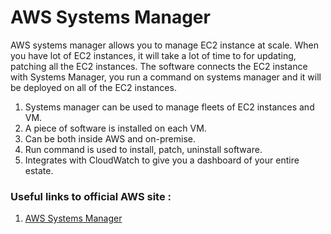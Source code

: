 # AWS Systems Manager

AWS systems manager allows you to manage EC2 instance at scale. When you have lot of EC2 instances, it will take a lot of time to for updating, patching all the EC2 instances. The software connects the EC2 instance with Systems Manager, you run a command on systems manager and it will be deployed on all of the EC2 instances.

1. Systems manager can be used to manage fleets of EC2 instances and VM.
2. A piece of software is installed on each VM.
3. Can be both inside AWS and on-premise.
4. Run command is used to install, patch, uninstall software.
5. Integrates with CloudWatch to give you a dashboard of your entire estate.

### Useful links to official AWS site :

1. [AWS Systems Manager](https://aws.amazon.com/systems-manager/)